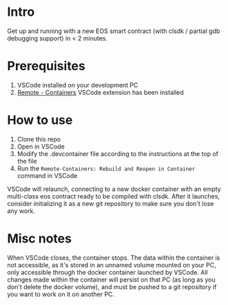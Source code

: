 # Intro
Get up and running with a new EOS smart contract (with clsdk / partial gdb debugging support) in < 2 minutes.

# Prerequisites
1. VSCode installed on your development PC
2. [Remote - Containers](https://marketplace.visualstudio.com/items?itemName=ms-vscode-remote.remote-containers) VSCode extension has been installed

# How to use
1. Clone this repo
2. Open in VSCode
3. Modify the .devcontainer file according to the instructions at the top of the file
4. Run the ```Remote-Containers: Rebuild and Reopen in Container``` command in VSCode

VSCode will relaunch, connecting to a new docker container with an empty multi-class eos contract ready to be compiled with clsdk.
After it launches, consider initializing it as a new git repository to make sure you don't lose any work.

# Misc notes
When VSCode closes, the container stops. The data within the container is not accessible, as it's stored in an unnamed volume mounted on your PC, only accessible through the docker container launched by VSCode.
All changes made within the container will persist on that PC (as long as you don't delete the docker volume), and must be pushed to a git repository if you want to work on it on another PC.
